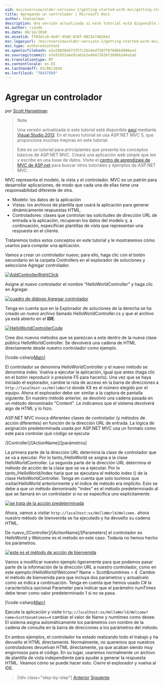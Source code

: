 ```yaml
---
uid: mvc/overview/older-versions-1/getting-started-with-mvc/getting-started-with-mvc-part2
title: Agregando un controlador | Microsoft Docs
author: shanselman
description: Una versión actualizada si este tutorial está disponible aquí mediante Visual Studio 2013. En el nuevo tutorial se usa ASP.NET MVC 5, que proporciona muchas mejoras sobre t...
ms.author: riande
ms.date: 08/14/2010
ms.assetid: ff03dcc0-da97-458d-838f-0823e7482642
msc.legacyurl: /mvc/overview/older-versions-1/getting-started-with-mvc/getting-started-with-mvc-part2
msc.type: authoredcontent
ms.openlocfilehash: e2a298584473f57c2b14edf507f0f6886d906ea3
ms.sourcegitcommit: e7e91932a6e91a63e2e46417626f39d6b244a3ab
ms.translationtype: MT
ms.contentlocale: es-ES
ms.lasthandoff: 03/06/2020
ms.locfileid: "78437569"
---
```

# <a name="adding-a-controller"></a>Agregar un controlador

por [Scott Hanselman](https://github.com/shanselman)

> > [!NOTE]
> > Una versión actualizada si este tutorial está disponible [aquí](../../getting-started/introduction/getting-started.md) mediante [Visual Studio 2013](https://my.visualstudio.com/Downloads?q=visual%20studio%202013). En el nuevo tutorial se usa ASP.NET MVC 5, que proporciona muchas mejoras en este tutorial.
>
>
> Este es un tutorial para principiantes que presenta los conceptos básicos de ASP.NET MVC. Creará una aplicación web simple que lee y escribe en una base de datos. Visite el [centro de aprendizaje de MVC de ASP.net](../../../index.md) para buscar otros tutoriales y ejemplos de ASP.NET MVC.

MVC representa el modelo, la vista y el controlador. MVC es un patrón para desarrollar aplicaciones, de modo que cada una de ellas tiene una responsabilidad diferente de otra.

- Modelo: los datos de la aplicación
- Vistas: los archivos de plantilla que usará la aplicación para generar dinámicamente respuestas HTML.
- Controladores: clases que controlan las solicitudes de dirección URL de entrada a la aplicación, recuperan los datos del modelo y, a continuación, especifican plantillas de vista que representan una respuesta en el cliente.

Trataremos todos estos conceptos en este tutorial y le mostraremos cómo usarlos para compilar una aplicación.

Vamos a crear un controlador nuevo; para ello, haga clic con el botón secundario en la carpeta Controllers en el explorador de soluciones y seleccione Agregar controlador.

[![AddControllerRightClick](getting-started-with-mvc-part2/_static/image2.png)](getting-started-with-mvc-part2/_static/image1.png)

Asigne al nuevo controlador el nombre "HelloWorldController" y haga clic en Agregar.

[![cuadro de diálogo Agregar controlador](getting-started-with-mvc-part2/_static/image4.png)](getting-started-with-mvc-part2/_static/image3.png)

Tenga en cuenta que en la Explorador de soluciones de la derecha se ha creado un nuevo archivo llamado HelloWorldController.cs y que el archivo ya está abierto en el **IDE**.

[![HelloWorldControllerCode](getting-started-with-mvc-part2/_static/image6.png)](getting-started-with-mvc-part2/_static/image5.png)

Cree dos nuevos métodos que se parezcan a este dentro de la nueva clase pública HelloWorldController. Se devolverá una cadena de HTML directamente desde nuestro controlador como ejemplo.

[!code-csharp[Main](getting-started-with-mvc-part2/samples/sample1.cs)]

El controlador se denomina HelloWorldController y el nuevo método se denomina index. Vuelva a ejecutar la aplicación, igual que antes (haga clic en el botón reproducir o presione F5 para hacerlo). Una vez que se haya iniciado el explorador, cambie la ruta de acceso en la barra de direcciones a `http://localhost:xx/HelloWorld` donde XX es el número elegido por el equipo. Ahora el explorador debe ser similar a la captura de pantalla siguiente. En nuestro método anterior, se devolvió una cadena pasada en un método denominado "Content". Le indicamos que el sistema devolverá algo de HTML y lo hizo.

ASP.NET MVC invoca diferentes clases de controlador (y métodos de acción diferentes) en función de la dirección URL de entrada. La lógica de asignación predeterminada usada por ASP.NET MVC usa un formato como este para controlar qué código se ejecuta:

/[Controller]/[ActionName]/[parámetros]

La primera parte de la dirección URL determina la clase de controlador que se va a ejecutar. Por lo tanto,/HelloWorld se asigna a la clase HelloWorldController. La segunda parte de la dirección URL determina el método de acción de la clase que se va a ejecutar. Por lo tanto,/HelloWorld/Index haría que se ejecutara el método index () de la clase HelloWorldController. Tenga en cuenta que solo tuvimos que visitar/HelloWorld anteriormente y el índice de método era implícito. Esto se debe a que un método denominado "index" es el método predeterminado al que se llamará en un controlador si no se especifica uno explícitamente.

[![se trata de la acción predeterminada](getting-started-with-mvc-part2/_static/image8.png)](getting-started-with-mvc-part2/_static/image7.png)

Ahora, vamos a visitar `http://localhost:xx/HelloWorld/Welcome.` ahora nuestro método de bienvenida se ha ejecutado y ha devuelto su cadena HTML.

De nuevo,/[Controller]/[ActionName]/[Parameters] el controlador es HelloWorld y Welcome es el método en este caso. Todavía no hemos hecho los parámetros.

[![este es el método de acción de bienvenida](getting-started-with-mvc-part2/_static/image10.png)](getting-started-with-mvc-part2/_static/image9.png)

Vamos a modificar nuestro ejemplo ligeramente para que podamos pasar parte de la información de la dirección URL a nuestro controlador, como en este ejemplo:/HelloWorld/Welcome? Name = Scott&amp;numtimes = 4. Cambie el método de bienvenida para que incluya dos parámetros y actualícelo como se indica a continuación. Tenga en cuenta que hemos usado C# la característica opcional Parameter para indicar que el parámetro numTimes debe tener como valor predeterminado 1 si no se pasa.

[!code-csharp[Main](getting-started-with-mvc-part2/samples/sample2.cs)]

Ejecute la aplicación y visite `http://localhost:xx/HelloWorld/Welcome?name=Scott&numtimes=4` cambiar el valor de Name y numtimes como desee. El sistema asigna automáticamente los parámetros con nombre de la cadena de consulta en la barra de direcciones a los parámetros del método.

En ambos ejemplos, el controlador ha estado realizando todo el trabajo y ha devuelto el HTML directamente. Normalmente, no queremos que nuestros controladores devuelvan HTML directamente, ya que acaban siendo muy engorrosos para el código. En su lugar, usaremos normalmente un archivo de plantilla de vista independiente para ayudar a generar la respuesta HTML. Veamos cómo se puede hacer esto. Cierre el explorador y vuelva al IDE.

> [!div class="step-by-step"]
> [Anterior](getting-started-with-mvc-part1.md)
> [Siguiente](getting-started-with-mvc-part3.md)
